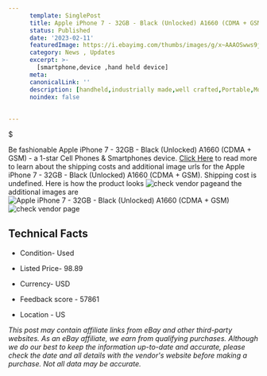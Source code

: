 ```yaml
---
      template: SinglePost
      title: Apple iPhone 7 - 32GB - Black (Unlocked) A1660 (CDMA + GSM)
      status: Published
      date: '2023-02-11'
      featuredImage: https://i.ebayimg.com/thumbs/images/g/x~AAAOSwws9jklwS/s-l225.jpg
      category: News , Updates
      excerpt: >-
        [smartphone,device ,hand held device]
      meta:
      canonicalLink: ''
      description: [handheld,industrially made,well crafted,Portable,Mobile,Compact,Convenient,Lightweight,Maneuverable,Man-portable,Miniature,Carriable,Hand-held,Light,Holdable,Transportable,Mobile device,Pocket-sized,On-the-go,Wireless,Cordless,Compact size,Convenient size, smartphone,device ,hand held device]
      noindex: false
      
        
---
```

$

Be fashionable Apple iPhone 7 - 32GB - Black (Unlocked) A1660 (CDMA + GSM) - a 1-star Cell Phones & Smartphones device. [Click Here](https://www.ebay.com/itm/125654398756?hash=item1d4195f724%3Ag%3Ax%7EAAAOSwws9jklwS&mkevt=1&mkcid=1&mkrid=711-53200-19255-0&campid=%253CePNCampaignId%253E&customid=%253CreferenceId%253E&toolid=10049) to read more to learn about the shipping costs and additional image urls for the Apple iPhone 7 - 32GB - Black (Unlocked) A1660 (CDMA + GSM). Shipping cost is undefined. Here is how the product looks ![check vendor page](https://i.ebayimg.com/thumbs/images/g/x~AAAOSwws9jklwS/s-l225.jpg)and the additional images are![Apple iPhone 7 - 32GB - Black (Unlocked) A1660 (CDMA + GSM)](https://i.ebayimg.com/images/g/x~AAAOSwws9jklwS/s-l1600.jpg)![check vendor page](https://origin-galleryplus.ebayimg.com/ws/web/125654398756_2_0_1/225x225.jpg,https://origin-galleryplus.ebayimg.com/ws/web/125654398756_3_0_1/225x225.jpg,https://origin-galleryplus.ebayimg.com/ws/web/125654398756_4_0_1/225x225.jpg)



 ## Technical Facts 



     
      

 - Condition- Used 


      

 - Listed Price- 98.89 


      

 - Currency- USD 


      

 - Feedback score - 57861 


      

 - Location - US 


      
      

 *_This post may contain affiliate links from eBay and other third-party websites. As an eBay affiliate, we earn from qualifying purchases. Although we do our best to keep the information up-to-date and accurate, please check the date and all details with the vendor's website before making a purchase. Not all data may be accurate._*







